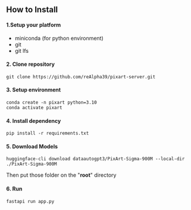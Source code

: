 ## How to Install

#### 1.Setup your platform
-   miniconda (for python environment)
-   git
-   git lfs

#### 2. Clone repository
```
git clone https://github.com/reAlpha39/pixart-server.git
```

#### 3. Setup environment
```
conda create -n pixart python=3.10
conda activate pixart
```

#### 4. Install dependency
```
pip install -r requirements.txt
```

#### 5. Download Models
```
huggingface-cli download dataautogpt3/PixArt-Sigma-900M --local-dir ./PixArt-Sigma-900M
```

Then put those folder on the "**root**" directory

#### 6. Run
```
fastapi run app.py
```
